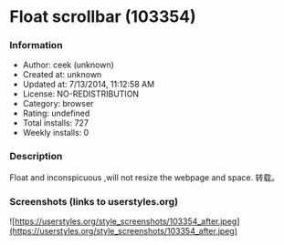 # Float scrollbar (103354)

### Information
- Author: ceek (unknown)
- Created at: unknown
- Updated at: 7/13/2014, 11:12:58 AM
- License: NO-REDISTRIBUTION
- Category: browser
- Rating: undefined
- Total installs: 727
- Weekly installs: 0


### Description
Float and inconspicuous ,will not resize the webpage and space.
转载。


### Screenshots (links to userstyles.org)
![https://userstyles.org/style_screenshots/103354_after.jpeg](https://userstyles.org/style_screenshots/103354_after.jpeg)


